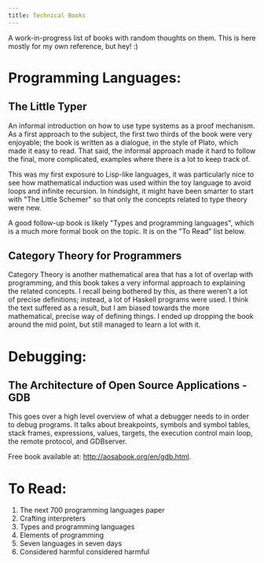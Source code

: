 ```yaml
---
title: Technical Books
---
```


A work-in-progress list of books with random thoughts on them. This is here
mostly for my own reference, but hey! :)

# Programming Languages:

## The Little Typer

An informal introduction on how to use type systems as a proof mechanism. As a
first approach to the subject, the first two thirds of the book were very
enjoyable; the book is written as a dialogue, in the style of Plato, which made
it easy to read. That said, the informal approach made it hard to follow the
final, more complicated, examples where there is a lot to keep track of.

This was my first exposure to Lisp-like languages, it was particularly nice to
see how mathematical induction was used within the toy language to avoid loops
and infinite recursion. In hindsight, it might have been smarter to start with
"The Little Schemer" so that only the concepts related to type theory were new.

A good follow-up book is likely "Types and programming languages", which is a
much more formal book on the topic. It is on the "To Read" list below.

## Category Theory for Programmers

Category Theory is another mathematical area that has a lot of overlap with
programming, and this book takes a very informal approach to explaining the
related concepts. I recall being bothered by this, as there weren't a lot of
precise definitions; instead, a lot of Haskell programs were used. I think the
text suffered as a result, but I am biased towards the more mathematical,
precise way of defining things. I ended up dropping the book around the mid
point, but still managed to learn a lot with it.

# Debugging:

## The Architecture of Open Source Applications - GDB

This goes over a high level overview of what a debugger needs to in order to
debug programs. It talks about breakpoints, symbols and symbol tables, stack
frames, expressions, values, targets, the execution control main loop, the
remote protocol, and GDBserver.

Free book available at: <http://aosabook.org/en/gdb.html>.

# To Read:

1. The next 700 programming languages paper
2. Crafting interpreters
3. Types and programming languages
4. Elements of programming
5. Seven languages in seven days
6. Considered harmful considered harmful
